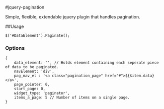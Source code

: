 #jquery-pagination

Simple, flexible, extendable jquery plugin that handles pagination.


##Usage

    $('#DataElement').Paginate();

### Options
    {
        data_element: '', // Holds element containing each seperate piece of data to be paginated.
        navElement: 'div',
        pag_nav_el : '<a class="pagination_page" href="#">${$item.data}</a>',
        page_pointer: 0,
        start_page: 0,
        widget_type: 'paginator',
        items_a_page: 5 // Number of items on a single page.
    }
    




